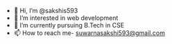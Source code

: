 - 👋 Hi, I’m @sakshis593
- 👀 I’m interested in web development
- 🌱 I’m currently pursuing B.Tech in CSE
- 📫 How to reach me- suwarnasakshi593@gmail.com

<!---
sakshis593/sakshis593 is a ✨ special ✨ repository because its `README.md` (this file) appears on your GitHub profile.
You can click the Preview link to take a look at your changes.
--->
